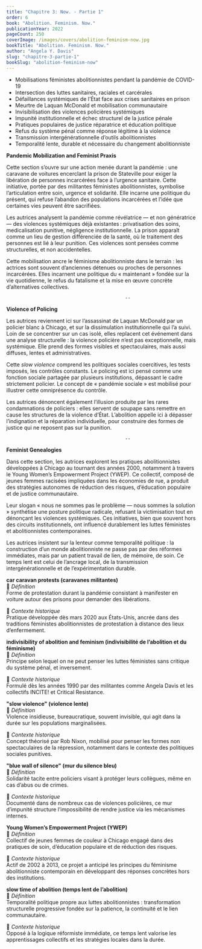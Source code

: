 ```yaml
---
title: "Chapitre 3: Now. - Partie 1"
order: 6
book: "Abolition. Feminism. Now."
publicationYear: 2022
pageCount: 250
coverImage: /images/covers/abolition-feminism-now.jpg
bookTitle: "Abolition. Feminism. Now."
author: "Angela Y. Davis"
slug: "chapitre-3-partie-1"
bookSlug: "abolition-feminism-now"
---
```


<!--themes:start-->
- Mobilisations féministes abolitionnistes pendant la pandémie de COVID-19
- Intersection des luttes sanitaires, raciales et carcérales
- Défaillances systémiques de l’État face aux crises sanitaires en prison
- Meurtre de Laquan McDonald et mobilisation communautaire
- Invisibilisation des violences policières systémiques
- Impunité institutionnelle et échec structurel de la justice pénale
- Pratiques populaires de justice réparatrice et éducation politique
- Refus du système pénal comme réponse légitime à la violence
- Transmission intergénérationnelle d’outils abolitionnistes
- Temporalité lente, durable et nécessaire du changement abolitionniste
<!--themes:end-->

<!--summary:start-->
**Pandemic Mobilization and Feminist Praxis**

Cette section s’ouvre sur une action menée durant la pandémie : une caravane de voitures encerclant la prison de Stateville pour exiger la libération de personnes incarcérées face à l’urgence sanitaire. Cette initiative, portée par des militantes féministes abolitionnistes, symbolise l’articulation entre soin, urgence et solidarité. Elle incarne une politique du présent, qui refuse l’abandon des populations incarcérées et l’idée que certaines vies peuvent être sacrifiées.

Les autrices analysent la pandémie comme révélatrice — et non génératrice — des violences systémiques déjà existantes : privatisation des soins, medicalisation punitive, négligence institutionnelle. La prison apparaît comme un lieu de gestion différenciée de la santé, où le traitement des personnes est lié à leur punition. Ces violences sont pensées comme structurelles, et non accidentelles.

Cette mobilisation ancre le féminisme abolitionniste dans le terrain : les actrices sont souvent d’anciennes détenues ou proches de personnes incarcérées. Elles incarnent une politique du « maintenant » fondée sur la vie quotidienne, le refus du fatalisme et la mise en œuvre concrète d’alternatives collectives.

                                                --

**Violence of Policing**

Les autrices reviennent ici sur l’assassinat de Laquan McDonald par un policier blanc à Chicago, et sur la dissimulation institutionnelle qui l’a suivi. Loin de se concentrer sur un cas isolé, elles replacent cet événement dans une analyse structurelle : la violence policière n’est pas exceptionnelle, mais systémique. Elle prend des formes visibles et spectaculaires, mais aussi diffuses, lentes et administratives.

Cette *slow violence* comprend les politiques sociales coercitives, les tests imposés, les contrôles constants. Le policing est ici pensé comme une fonction sociale partagée par plusieurs institutions, dépassant le cadre strictement policier. Le concept de « pandémie sociale » est mobilisé pour illustrer cette omniprésence du contrôle.

Les autrices dénoncent également l’illusion produite par les rares condamnations de policiers : elles servent de soupape sans remettre en cause les structures de la violence d’État. L’abolition appelle ici à dépasser l’indignation et la réparation individuelle, pour construire des formes de justice qui ne reposent pas sur la punition.

                                                --

**Feminist Genealogies**

Dans cette section, les autrices explorent les pratiques abolitionnistes développées à Chicago au tournant des années 2000, notamment à travers le Young Women’s Empowerment Project (YWEP). Ce collectif, composé de jeunes femmes racisées impliquées dans les économies de rue, a produit des stratégies autonomes de réduction des risques, d’éducation populaire et de justice communautaire.

Leur slogan « nous ne sommes pas le problème — nous sommes la solution » synthétise une posture politique radicale, refusant la victimisation tout en dénonçant les violences systémiques. Ces initiatives, bien que souvent hors des circuits institutionnels, ont influencé durablement les luttes féministes et abolitionnistes contemporaines.

Les autrices insistent sur la lenteur comme temporalité politique : la construction d’un monde abolitionniste ne passe pas par des réformes immédiates, mais par un patient travail de lien, de mémoire, de soin. Ce temps lent est celui de l’ancrage local, de la transmission intergénérationnelle et de l’expérimentation durable.

<!--summary:end-->

<!--concepts:start-->

**car caravan protests (caravanes militantes)**  
🔹 *Définition*  
Forme de protestation durant la pandémie consistant à manifester en voiture autour des prisons pour demander des libérations.

🔹 *Contexte historique*  
Pratique développée dès mars 2020 aux États-Unis, ancrée dans des traditions féministes abolitionnistes de protestation à distance des lieux d’enfermement.

**indivisibility of abolition and feminism (indivisibilité de l’abolition et du féminisme)**  
🔹 *Définition*  
Principe selon lequel on ne peut penser les luttes féministes sans critique du système pénal, et inversement.

🔹 *Contexte historique*  
Formulé dès les années 1990 par des militantes comme Angela Davis et les collectifs INCITE! et Critical Resistance.

**"slow violence" (violence lente)**  
🔹 *Définition*  
Violence insidieuse, bureaucratique, souvent invisible, qui agit dans la durée sur les populations marginalisées.

🔹 *Contexte historique*  
Concept théorisé par Rob Nixon, mobilisé pour penser les formes non spectaculaires de la répression, notamment dans le contexte des politiques sociales punitives.

**"blue wall of silence" (mur du silence bleu)**  
🔹 *Définition*  
Solidarité tacite entre policiers visant à protéger leurs collègues, même en cas d’abus ou de crimes.

🔹 *Contexte historique*  
Documenté dans de nombreux cas de violences policières, ce mur d’impunité structure l’impossibilité de rendre justice via les mécanismes internes.

**Young Women’s Empowerment Project (YWEP)**  
🔹 *Définition*  
Collectif de jeunes femmes de couleur à Chicago engagé dans des pratiques de soin, d’éducation populaire et de réduction des risques.

🔹 *Contexte historique*  
Actif de 2002 à 2013, ce projet a anticipé les principes du féminisme abolitionniste contemporain en développant des réponses concrètes hors des institutions.

**slow time of abolition (temps lent de l’abolition)**  
🔹 *Définition*  
Temporalité politique propre aux luttes abolitionnistes : transformation structurelle progressive fondée sur la patience, la continuité et le lien communautaire.

🔹 *Contexte historique*  
Opposé à la logique réformiste immédiate, ce temps lent valorise les apprentissages collectifs et les stratégies locales dans la durée.

<!--concepts:end-->
